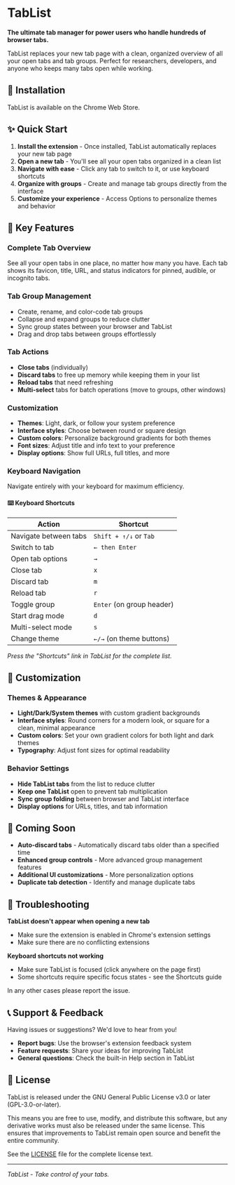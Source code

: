 # TabList

**The ultimate tab manager for power users who handle hundreds of browser tabs.**

TabList replaces your new tab page with a clean, organized overview of all your open tabs and tab groups. Perfect for researchers, developers, and anyone who keeps many tabs open while working.

## 🚀 Installation

TabList is available on the Chrome Web Store.

## ✨ Quick Start

1. **Install the extension** - Once installed, TabList automatically replaces your new tab page
2. **Open a new tab** - You'll see all your open tabs organized in a clean list
3. **Navigate with ease** - Click any tab to switch to it, or use keyboard shortcuts
4. **Organize with groups** - Create and manage tab groups directly from the interface
5. **Customize your experience** - Access Options to personalize themes and behavior

## 🎯 Key Features

### **Complete Tab Overview**
See all your open tabs in one place, no matter how many you have. Each tab shows its favicon, title, URL, and status indicators for pinned, audible, or incognito tabs.

### **Tab Group Management**
- Create, rename, and color-code tab groups
- Collapse and expand groups to reduce clutter
- Sync group states between your browser and TabList
- Drag and drop tabs between groups effortlessly

### **Tab Actions**
- **Close tabs** (individually)
- **Discard tabs** to free up memory while keeping them in your list
- **Reload tabs** that need refreshing
- **Multi-select** tabs for batch operations (move to groups, other windows)

### **Customization**
- **Themes**: Light, dark, or follow your system preference
- **Interface styles**: Choose between round or square design
- **Custom colors**: Personalize background gradients for both themes
- **Font sizes**: Adjust title and info text to your preference
- **Display options**: Show full URLs, full titles, and more

### **Keyboard Navigation**

Navigate entirely with your keyboard for maximum efficiency.

#### ⌨️ Keyboard Shortcuts

| Action | Shortcut |
|--------|----------|
| Navigate between tabs | `Shift + ↑/↓` or `Tab` |
| Switch to tab | `← then Enter` |
| Open tab options | `→` |
| Close tab | `x` |
| Discard tab | `m` |
| Reload tab | `r` |
| Toggle group | `Enter` (on group header) |
| Start drag mode | `d` |
| Multi-select mode | `s` |
| Change theme | `←/→` (on theme buttons) |

*Press the "Shortcuts" link in TabList for the complete list.*

## 🎨 Customization

### Themes & Appearance
- **Light/Dark/System themes** with custom gradient backgrounds
- **Interface styles**: Round corners for a modern look, or square for a clean, minimal appearance
- **Custom colors**: Set your own gradient colors for both light and dark themes
- **Typography**: Adjust font sizes for optimal readability

### Behavior Settings
- **Hide TabList tabs** from the list to reduce clutter
- **Keep one TabList** open to prevent tab multiplication
- **Sync group folding** between browser and TabList interface
- **Display options** for URLs, titles, and tab information

## 🔮 Coming Soon

- **Auto-discard tabs** - Automatically discard tabs older than a specified time
- **Enhanced group controls** - More advanced group management features
- **Additional UI customizations** - More personalization options
- **Duplicate tab detection** - Identify and manage duplicate tabs

## 🐛 Troubleshooting

**TabList doesn't appear when opening a new tab**
- Make sure the extension is enabled in Chrome's extension settings
- Make sure there are no conflicting extensions

**Keyboard shortcuts not working**
- Make sure TabList is focused (click anywhere on the page first)
- Some shortcuts require specific focus states - see the Shortcuts guide

In any other cases please report the issue.

## 📞 Support & Feedback

Having issues or suggestions? We'd love to hear from you!

- **Report bugs**: Use the browser's extension feedback system
- **Feature requests**: Share your ideas for improving TabList
- **General questions**: Check the built-in Help section in TabList

## 📄 License

TabList is released under the GNU General Public License v3.0 or later (GPL-3.0-or-later).

This means you are free to use, modify, and distribute this software, but any derivative works must also be released under the same license. This ensures that improvements to TabList remain open source and benefit the entire community.

See the [LICENSE](LICENSE) file for the complete license text.

---

*TabList - Take control of your tabs.*
